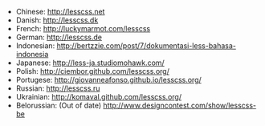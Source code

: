+ Chinese: http://lesscss.net
+ Danish: http://lesscss.dk
+ French: http://luckymarmot.com/lesscss
+ German: http://lesscss.de
+ Indonesian: http://bertzzie.com/post/7/dokumentasi-less-bahasa-indonesia
+ Japanese: http://less-ja.studiomohawk.com/
+ Polish: http://ciembor.github.com/lesscss.org/
+ Portugese: http://giovanneafonso.github.io/lesscss.org/
+ Russian: http://lesscss.ru
+ Ukrainian: http://komaval.github.com/lesscss.org/
+ Belorussian: (Out of date) http://www.designcontest.com/show/lesscss-be